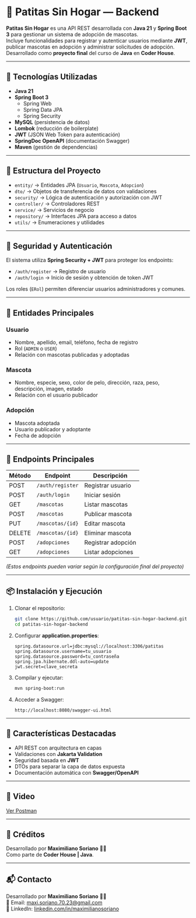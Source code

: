 # 🐾 Patitas Sin Hogar — Backend

**Patitas Sin Hogar** es una API REST desarrollada con **Java 21** y **Spring Boot 3** para gestionar un sistema de adopción de mascotas.  
Incluye funcionalidades para registrar y autenticar usuarios mediante **JWT**, publicar mascotas en adopción y administrar solicitudes de adopción.  
Desarrollado como **proyecto final** del curso de **Java** en **Coder House**.

---

## 🚀 Tecnologías Utilizadas

- **Java 21**
- **Spring Boot 3**
    - Spring Web
    - Spring Data JPA
    - Spring Security
- **MySQL** (persistencia de datos)
- **Lombok** (reducción de boilerplate)
- **JWT** (JSON Web Token para autenticación)
- **SpringDoc OpenAPI** (documentación Swagger)
- **Maven** (gestión de dependencias)

---

## 📂 Estructura del Proyecto

- `entity/` → Entidades JPA (`Usuario`, `Mascota`, `Adopcion`)
- `dto/` → Objetos de transferencia de datos con validaciones
- `security/` → Lógica de autenticación y autorización con JWT
- `controller/` → Controladores REST
- `service/` → Servicios de negocio
- `repository/` → Interfaces JPA para acceso a datos
- `utils/` → Enumeraciones y utilidades

---

## 🔐 Seguridad y Autenticación

El sistema utiliza **Spring Security + JWT** para proteger los endpoints:

- `/auth/register` → Registro de usuario
- `/auth/login` → Inicio de sesión y obtención de token JWT

Los roles (`ERol`) permiten diferenciar usuarios administradores y comunes.

---

## 🐶 Entidades Principales

### Usuario
- Nombre, apellido, email, teléfono, fecha de registro
- Rol (`ADMIN` o `USER`)
- Relación con mascotas publicadas y adoptadas

### Mascota
- Nombre, especie, sexo, color de pelo, dirección, raza, peso, descripción, imagen, estado
- Relación con el usuario publicador

### Adopción
- Mascota adoptada
- Usuario publicador y adoptante
- Fecha de adopción

---

## 📄 Endpoints Principales

| Método | Endpoint                | Descripción |
|--------|------------------------|-------------|
| POST   | `/auth/register`       | Registrar usuario |
| POST   | `/auth/login`          | Iniciar sesión |
| GET    | `/mascotas`            | Listar mascotas |
| POST   | `/mascotas`            | Publicar mascota |
| PUT    | `/mascotas/{id}`       | Editar mascota |
| DELETE | `/mascotas/{id}`       | Eliminar mascota |
| POST   | `/adopciones`          | Registrar adopción |
| GET    | `/adopciones`          | Listar adopciones |

*(Estos endpoints pueden variar según la configuración final del proyecto)*

---

## 📦 Instalación y Ejecución

1. Clonar el repositorio:
   ```bash
   git clone https://github.com/usuario/patitas-sin-hogar-backend.git
   cd patitas-sin-hogar-backend
   ```

2. Configurar **application.properties**:
   ```properties
   spring.datasource.url=jdbc:mysql://localhost:3306/patitas
   spring.datasource.username=tu_usuario
   spring.datasource.password=tu_contraseña
   spring.jpa.hibernate.ddl-auto=update
   jwt.secret=clave_secreta
   ```

3. Compilar y ejecutar:
   ```bash
   mvn spring-boot:run
   ```

4. Acceder a Swagger:
   ```
   http://localhost:8080/swagger-ui.html
   ```

---

## 📌 Características Destacadas

- API REST con arquitectura en capas
- Validaciones con **Jakarta Validation**
- Seguridad basada en **JWT**
- DTOs para separar la capa de datos expuesta
- Documentación automática con **Swagger/OpenAPI**

---

## 📸 Video

[Ver Postman](https://drive.google.com/file/d/10q-kcskdNZLCewvbiJR6KeG_6ntJVQ-q/view?usp=drive_link)

---

## 📜 Créditos

Desarrollado por **Maximiliano Soriano** 🧑‍💻  
Como parte de **Coder House | Java**.

---

## 📬 Contacto

Desarrollado por **Maximiliano Soriano** 🧑‍💻  
📧 Email: [maxi.soriano.70.23@gmail.com](mailto:maxi.soriano.70.23@gmail.com)  
🔗 LinkedIn: [linkedin.com/in/maximilianosoriano](https://www.linkedin.com/in/maximiliano-soriano/)
